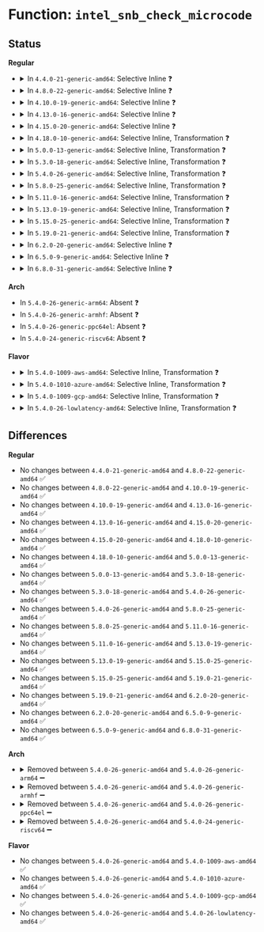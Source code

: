 # Function: <code>intel_snb_check_microcode</code>

## Status
<b>Regular</b>
<ul>
<li>
<details>
<summary>In <code>4.4.0-21-generic-amd64</code>: Selective Inline ❓</summary>

```c
void intel_snb_check_microcode()
```

```json
{
  "name": "intel_snb_check_microcode",
  "collision_type": "Unique Static",
  "inline_type": "Selective",
  "funcs": [
    {
      "addr": 18446744071578892544,
      "name": "intel_snb_check_microcode",
      "external": false,
      "loc": "arch/x86/events/intel/core.c:3086",
      "file": "arch/x86/events/intel/core.c",
      "inline": "not declared, inlined",
      "caller_inline": [],
      "caller_func": [
        "arch/x86/events/intel/core.c:intel_sandybridge_quirk"
      ]
    }
  ],
  "symbols": [
    {
      "addr": 18446744071578892544,
      "name": "intel_snb_check_microcode",
      "section": ".text",
      "bind": "STB_LOCAL",
      "size": 257
    }
  ]
}
```
</details>
</li>
<li>
<details>
<summary>In <code>4.8.0-22-generic-amd64</code>: Selective Inline ❓</summary>

```c
void intel_snb_check_microcode()
```

```json
{
  "name": "intel_snb_check_microcode",
  "collision_type": "Unique Static",
  "inline_type": "Selective",
  "funcs": [
    {
      "addr": 18446744071578892976,
      "name": "intel_snb_check_microcode",
      "external": false,
      "loc": "arch/x86/events/intel/core.c:3367",
      "file": "arch/x86/events/intel/core.c",
      "inline": "not declared, inlined",
      "caller_inline": [],
      "caller_func": [
        "arch/x86/events/intel/core.c:intel_sandybridge_quirk"
      ]
    }
  ],
  "symbols": [
    {
      "addr": 18446744071578892976,
      "name": "intel_snb_check_microcode",
      "section": ".text",
      "bind": "STB_LOCAL",
      "size": 239
    }
  ]
}
```
</details>
</li>
<li>
<details>
<summary>In <code>4.10.0-19-generic-amd64</code>: Selective Inline ❓</summary>

```c
void intel_snb_check_microcode()
```

```json
{
  "name": "intel_snb_check_microcode",
  "collision_type": "Unique Static",
  "inline_type": "Selective",
  "funcs": [
    {
      "addr": 18446744071578893184,
      "name": "intel_snb_check_microcode",
      "external": false,
      "loc": "arch/x86/events/intel/core.c:3387",
      "file": "arch/x86/events/intel/core.c",
      "inline": "not declared, inlined",
      "caller_inline": [],
      "caller_func": [
        "arch/x86/events/intel/core.c:intel_sandybridge_quirk"
      ]
    }
  ],
  "symbols": [
    {
      "addr": 18446744071578893184,
      "name": "intel_snb_check_microcode",
      "section": ".text",
      "bind": "STB_LOCAL",
      "size": 244
    }
  ]
}
```
</details>
</li>
<li>
<details>
<summary>In <code>4.13.0-16-generic-amd64</code>: Selective Inline ❓</summary>

```c
void intel_snb_check_microcode()
```

```json
{
  "name": "intel_snb_check_microcode",
  "collision_type": "Unique Static",
  "inline_type": "Selective",
  "funcs": [
    {
      "addr": 18446744071578892624,
      "name": "intel_snb_check_microcode",
      "external": false,
      "loc": "arch/x86/events/intel/core.c:3553",
      "file": "arch/x86/events/intel/core.c",
      "inline": "not declared, inlined",
      "caller_inline": [],
      "caller_func": [
        "arch/x86/events/intel/core.c:intel_sandybridge_quirk"
      ]
    }
  ],
  "symbols": [
    {
      "addr": 18446744071578892624,
      "name": "intel_snb_check_microcode",
      "section": ".text",
      "bind": "STB_LOCAL",
      "size": 229
    }
  ]
}
```
</details>
</li>
<li>
<details>
<summary>In <code>4.15.0-20-generic-amd64</code>: Selective Inline ❓</summary>

```c
void intel_snb_check_microcode()
```

```json
{
  "name": "intel_snb_check_microcode",
  "collision_type": "Unique Static",
  "inline_type": "Selective",
  "funcs": [
    {
      "addr": 18446744071578893776,
      "name": "intel_snb_check_microcode",
      "external": false,
      "loc": "arch/x86/events/intel/core.c:3571",
      "file": "arch/x86/events/intel/core.c",
      "inline": "not declared, inlined",
      "caller_inline": [],
      "caller_func": [
        "arch/x86/events/intel/core.c:intel_sandybridge_quirk"
      ]
    }
  ],
  "symbols": [
    {
      "addr": 18446744071578893776,
      "name": "intel_snb_check_microcode",
      "section": ".text",
      "bind": "STB_LOCAL",
      "size": 210
    }
  ]
}
```
</details>
</li>
<li>
<details>
<summary>In <code>4.18.0-10-generic-amd64</code>: Selective Inline, Transformation ❓</summary>

```c
void intel_snb_check_microcode()
```

```json
{
  "name": "intel_snb_check_microcode",
  "collision_type": "Unique Static",
  "inline_type": "Selective",
  "funcs": [
    {
      "addr": 0,
      "name": "intel_snb_check_microcode",
      "external": false,
      "loc": "arch/x86/events/intel/core.c:3596",
      "file": "arch/x86/events/intel/core.c",
      "inline": "not declared, inlined",
      "caller_inline": [],
      "caller_func": [
        "arch/x86/events/intel/core.c:intel_sandybridge_quirk"
      ]
    }
  ],
  "symbols": [
    {
      "addr": 18446744071578895616,
      "name": "intel_snb_check_microcode",
      "section": ".text",
      "bind": "STB_LOCAL",
      "size": 166
    },
    {
      "addr": 18446744071578900375,
      "name": "intel_snb_check_microcode.cold.23",
      "section": ".text",
      "bind": "STB_LOCAL",
      "size": 53
    }
  ]
}
```
</details>
</li>
<li>
<details>
<summary>In <code>5.0.0-13-generic-amd64</code>: Selective Inline, Transformation ❓</summary>

```c
void intel_snb_check_microcode()
```

```json
{
  "name": "intel_snb_check_microcode",
  "collision_type": "Unique Static",
  "inline_type": "Selective",
  "funcs": [
    {
      "addr": 18446744071578901602,
      "name": "intel_snb_check_microcode",
      "external": false,
      "loc": "arch/x86/events/intel/core.c:3842",
      "file": "arch/x86/events/intel/core.c",
      "inline": "not declared, inlined",
      "caller_inline": [],
      "caller_func": [
        "arch/x86/events/intel/core.c:intel_sandybridge_quirk"
      ]
    }
  ],
  "symbols": [
    {
      "addr": 18446744071578894752,
      "name": "intel_snb_check_microcode",
      "section": ".text",
      "bind": "STB_LOCAL",
      "size": 166
    },
    {
      "addr": 18446744071578901602,
      "name": "intel_snb_check_microcode.cold.29",
      "section": ".text",
      "bind": "STB_LOCAL",
      "size": 53
    }
  ]
}
```
</details>
</li>
<li>
<details>
<summary>In <code>5.3.0-18-generic-amd64</code>: Selective Inline, Transformation ❓</summary>

```c
void intel_snb_check_microcode()
```

```json
{
  "name": "intel_snb_check_microcode",
  "collision_type": "Unique Static",
  "inline_type": "Selective",
  "funcs": [
    {
      "addr": 18446744071578903855,
      "name": "intel_snb_check_microcode",
      "external": false,
      "loc": "arch/x86/events/intel/core.c:4024",
      "file": "arch/x86/events/intel/core.c",
      "inline": "not declared, inlined",
      "caller_inline": [],
      "caller_func": [
        "arch/x86/events/intel/core.c:intel_sandybridge_quirk"
      ]
    }
  ],
  "symbols": [
    {
      "addr": 18446744071578896768,
      "name": "intel_snb_check_microcode",
      "section": ".text",
      "bind": "STB_LOCAL",
      "size": 49
    },
    {
      "addr": 18446744071578903855,
      "name": "intel_snb_check_microcode.cold",
      "section": ".text",
      "bind": "STB_LOCAL",
      "size": 53
    }
  ]
}
```
</details>
</li>
<li>
<details>
<summary>In <code>5.4.0-26-generic-amd64</code>: Selective Inline, Transformation ❓</summary>

```c
void intel_snb_check_microcode()
```

```json
{
  "name": "intel_snb_check_microcode",
  "collision_type": "Unique Static",
  "inline_type": "Selective",
  "funcs": [
    {
      "addr": 18446744071578905455,
      "name": "intel_snb_check_microcode",
      "external": false,
      "loc": "arch/x86/events/intel/core.c:4042",
      "file": "arch/x86/events/intel/core.c",
      "inline": "not declared, inlined",
      "caller_inline": [],
      "caller_func": [
        "arch/x86/events/intel/core.c:intel_sandybridge_quirk"
      ]
    }
  ],
  "symbols": [
    {
      "addr": 18446744071578897840,
      "name": "intel_snb_check_microcode",
      "section": ".text",
      "bind": "STB_LOCAL",
      "size": 49
    },
    {
      "addr": 18446744071578905455,
      "name": "intel_snb_check_microcode.cold",
      "section": ".text",
      "bind": "STB_LOCAL",
      "size": 53
    }
  ]
}
```
</details>
</li>
<li>
<details>
<summary>In <code>5.8.0-25-generic-amd64</code>: Selective Inline, Transformation ❓</summary>

```c
void intel_snb_check_microcode()
```

```json
{
  "name": "intel_snb_check_microcode",
  "collision_type": "Unique Static",
  "inline_type": "Selective",
  "funcs": [
    {
      "addr": 18446744071578910504,
      "name": "intel_snb_check_microcode",
      "external": false,
      "loc": "arch/x86/events/intel/core.c:4080",
      "file": "arch/x86/events/intel/core.c",
      "inline": "not declared, inlined",
      "caller_inline": [],
      "caller_func": [
        "arch/x86/events/intel/core.c:intel_sandybridge_quirk"
      ]
    }
  ],
  "symbols": [
    {
      "addr": 18446744071578901600,
      "name": "intel_snb_check_microcode",
      "section": ".text",
      "bind": "STB_LOCAL",
      "size": 49
    },
    {
      "addr": 18446744071578910504,
      "name": "intel_snb_check_microcode.cold",
      "section": ".text",
      "bind": "STB_LOCAL",
      "size": 53
    }
  ]
}
```
</details>
</li>
<li>
<details>
<summary>In <code>5.11.0-16-generic-amd64</code>: Selective Inline, Transformation ❓</summary>

```c
void intel_snb_check_microcode()
```

```json
{
  "name": "intel_snb_check_microcode",
  "collision_type": "Unique Static",
  "inline_type": "Selective",
  "funcs": [
    {
      "addr": 18446744071591240325,
      "name": "intel_snb_check_microcode",
      "external": false,
      "loc": "arch/x86/events/intel/core.c:4447",
      "file": "arch/x86/events/intel/core.c",
      "inline": "not declared, inlined",
      "caller_inline": [],
      "caller_func": [
        "arch/x86/events/intel/core.c:intel_sandybridge_quirk"
      ]
    }
  ],
  "symbols": [
    {
      "addr": 18446744071578897168,
      "name": "intel_snb_check_microcode",
      "section": ".text",
      "bind": "STB_LOCAL",
      "size": 49
    },
    {
      "addr": 18446744071591240325,
      "name": "intel_snb_check_microcode.cold",
      "section": ".text",
      "bind": "STB_LOCAL",
      "size": 53
    }
  ]
}
```
</details>
</li>
<li>
<details>
<summary>In <code>5.13.0-19-generic-amd64</code>: Selective Inline, Transformation ❓</summary>

```c
void intel_snb_check_microcode()
```

```json
{
  "name": "intel_snb_check_microcode",
  "collision_type": "Unique Static",
  "inline_type": "Selective",
  "funcs": [
    {
      "addr": 18446744071591183648,
      "name": "intel_snb_check_microcode",
      "external": false,
      "loc": "arch/x86/events/intel/core.c:4734",
      "file": "arch/x86/events/intel/core.c",
      "inline": "not declared, inlined",
      "caller_inline": [],
      "caller_func": [
        "arch/x86/events/intel/core.c:intel_sandybridge_quirk"
      ]
    }
  ],
  "symbols": [
    {
      "addr": 18446744071578899776,
      "name": "intel_snb_check_microcode",
      "section": ".text",
      "bind": "STB_LOCAL",
      "size": 49
    },
    {
      "addr": 18446744071591183648,
      "name": "intel_snb_check_microcode.cold",
      "section": ".text",
      "bind": "STB_LOCAL",
      "size": 53
    }
  ]
}
```
</details>
</li>
<li>
<details>
<summary>In <code>5.15.0-25-generic-amd64</code>: Selective Inline, Transformation ❓</summary>

```c
void intel_snb_check_microcode()
```

```json
{
  "name": "intel_snb_check_microcode",
  "collision_type": "Unique Static",
  "inline_type": "Selective",
  "funcs": [
    {
      "addr": 18446744071592040993,
      "name": "intel_snb_check_microcode",
      "external": false,
      "loc": "arch/x86/events/intel/core.c:4754",
      "file": "arch/x86/events/intel/core.c",
      "inline": "not declared, inlined",
      "caller_inline": [],
      "caller_func": [
        "arch/x86/events/intel/core.c:intel_sandybridge_quirk"
      ]
    }
  ],
  "symbols": [
    {
      "addr": 18446744071578901248,
      "name": "intel_snb_check_microcode",
      "section": ".text",
      "bind": "STB_LOCAL",
      "size": 49
    },
    {
      "addr": 18446744071592040993,
      "name": "intel_snb_check_microcode.cold",
      "section": ".text",
      "bind": "STB_LOCAL",
      "size": 53
    }
  ]
}
```
</details>
</li>
<li>
<details>
<summary>In <code>5.19.0-21-generic-amd64</code>: Selective Inline, Transformation ❓</summary>

```c
void intel_snb_check_microcode()
```

```json
{
  "name": "intel_snb_check_microcode",
  "collision_type": "Unique Static",
  "inline_type": "Selective",
  "funcs": [
    {
      "addr": 18446744071593807327,
      "name": "intel_snb_check_microcode",
      "external": false,
      "loc": "arch/x86/events/intel/core.c:4824",
      "file": "arch/x86/events/intel/core.c",
      "inline": "not declared, inlined",
      "caller_inline": [],
      "caller_func": [
        "arch/x86/events/intel/core.c:intel_sandybridge_quirk"
      ]
    }
  ],
  "symbols": [
    {
      "addr": 18446744071578906400,
      "name": "intel_snb_check_microcode",
      "section": ".text",
      "bind": "STB_LOCAL",
      "size": 61
    },
    {
      "addr": 18446744071593807327,
      "name": "intel_snb_check_microcode.cold",
      "section": ".text",
      "bind": "STB_LOCAL",
      "size": 53
    }
  ]
}
```
</details>
</li>
<li>
<details>
<summary>In <code>6.2.0-20-generic-amd64</code>: Selective Inline ❓</summary>

```c
void intel_snb_check_microcode()
```

```json
{
  "name": "intel_snb_check_microcode",
  "collision_type": "Unique Static",
  "inline_type": "Selective",
  "funcs": [
    {
      "addr": 18446744071578921104,
      "name": "intel_snb_check_microcode",
      "external": false,
      "loc": "arch/x86/events/intel/core.c:4950",
      "file": "arch/x86/events/intel/core.c",
      "inline": "not declared, inlined",
      "caller_inline": [],
      "caller_func": [
        "arch/x86/events/intel/core.c:intel_sandybridge_quirk"
      ]
    }
  ],
  "symbols": [
    {
      "addr": 18446744071578921104,
      "name": "intel_snb_check_microcode",
      "section": ".text",
      "bind": "STB_LOCAL",
      "size": 114
    }
  ]
}
```
</details>
</li>
<li>
<details>
<summary>In <code>6.5.0-9-generic-amd64</code>: Selective Inline ❓</summary>

```c
void intel_snb_check_microcode()
```

```json
{
  "name": "intel_snb_check_microcode",
  "collision_type": "Unique Static",
  "inline_type": "Selective",
  "funcs": [
    {
      "addr": 18446744071578918400,
      "name": "intel_snb_check_microcode",
      "external": false,
      "loc": "arch/x86/events/intel/core.c:5081",
      "file": "arch/x86/events/intel/core.c",
      "inline": "not declared, inlined",
      "caller_inline": [],
      "caller_func": [
        "arch/x86/events/intel/core.c:intel_sandybridge_quirk"
      ]
    }
  ],
  "symbols": [
    {
      "addr": 18446744071578918400,
      "name": "intel_snb_check_microcode",
      "section": ".text",
      "bind": "STB_LOCAL",
      "size": 113
    }
  ]
}
```
</details>
</li>
<li>
<details>
<summary>In <code>6.8.0-31-generic-amd64</code>: Selective Inline ❓</summary>

```c
void intel_snb_check_microcode()
```

```json
{
  "name": "intel_snb_check_microcode",
  "collision_type": "Unique Static",
  "inline_type": "Selective",
  "funcs": [
    {
      "addr": 18446744071578940928,
      "name": "intel_snb_check_microcode",
      "external": false,
      "loc": "arch/x86/events/intel/core.c:5245",
      "file": "arch/x86/events/intel/core.c",
      "inline": "not declared, inlined",
      "caller_inline": [],
      "caller_func": [
        "arch/x86/events/intel/core.c:intel_sandybridge_quirk"
      ]
    }
  ],
  "symbols": [
    {
      "addr": 18446744071578940928,
      "name": "intel_snb_check_microcode",
      "section": ".text",
      "bind": "STB_LOCAL",
      "size": 113
    }
  ]
}
```
</details>
</li>
</ul>
<b>Arch</b>
<ul>
<li>
In <code>5.4.0-26-generic-arm64</code>: Absent ❓
</li>
<li>
In <code>5.4.0-26-generic-armhf</code>: Absent ❓
</li>
<li>
In <code>5.4.0-26-generic-ppc64el</code>: Absent ❓
</li>
<li>
In <code>5.4.0-24-generic-riscv64</code>: Absent ❓
</li>
</ul>
<b>Flavor</b>
<ul>
<li>
<details>
<summary>In <code>5.4.0-1009-aws-amd64</code>: Selective Inline, Transformation ❓</summary>

```c
void intel_snb_check_microcode()
```

```json
{
  "name": "intel_snb_check_microcode",
  "collision_type": "Unique Static",
  "inline_type": "Selective",
  "funcs": [
    {
      "addr": 18446744071578905455,
      "name": "intel_snb_check_microcode",
      "external": false,
      "loc": "arch/x86/events/intel/core.c:4042",
      "file": "arch/x86/events/intel/core.c",
      "inline": "not declared, inlined",
      "caller_inline": [],
      "caller_func": [
        "arch/x86/events/intel/core.c:intel_sandybridge_quirk"
      ]
    }
  ],
  "symbols": [
    {
      "addr": 18446744071578897840,
      "name": "intel_snb_check_microcode",
      "section": ".text",
      "bind": "STB_LOCAL",
      "size": 49
    },
    {
      "addr": 18446744071578905455,
      "name": "intel_snb_check_microcode.cold",
      "section": ".text",
      "bind": "STB_LOCAL",
      "size": 53
    }
  ]
}
```
</details>
</li>
<li>
<details>
<summary>In <code>5.4.0-1010-azure-amd64</code>: Selective Inline, Transformation ❓</summary>

```c
void intel_snb_check_microcode()
```

```json
{
  "name": "intel_snb_check_microcode",
  "collision_type": "Unique Static",
  "inline_type": "Selective",
  "funcs": [
    {
      "addr": 18446744071578900686,
      "name": "intel_snb_check_microcode",
      "external": false,
      "loc": "arch/x86/events/intel/core.c:4042",
      "file": "arch/x86/events/intel/core.c",
      "inline": "not declared, inlined",
      "caller_inline": [],
      "caller_func": [
        "arch/x86/events/intel/core.c:intel_sandybridge_quirk"
      ]
    }
  ],
  "symbols": [
    {
      "addr": 18446744071578891696,
      "name": "intel_snb_check_microcode",
      "section": ".text",
      "bind": "STB_LOCAL",
      "size": 49
    },
    {
      "addr": 18446744071578900686,
      "name": "intel_snb_check_microcode.cold",
      "section": ".text",
      "bind": "STB_LOCAL",
      "size": 53
    }
  ]
}
```
</details>
</li>
<li>
<details>
<summary>In <code>5.4.0-1009-gcp-amd64</code>: Selective Inline, Transformation ❓</summary>

```c
void intel_snb_check_microcode()
```

```json
{
  "name": "intel_snb_check_microcode",
  "collision_type": "Unique Static",
  "inline_type": "Selective",
  "funcs": [
    {
      "addr": 18446744071578905391,
      "name": "intel_snb_check_microcode",
      "external": false,
      "loc": "arch/x86/events/intel/core.c:4042",
      "file": "arch/x86/events/intel/core.c",
      "inline": "not declared, inlined",
      "caller_inline": [],
      "caller_func": [
        "arch/x86/events/intel/core.c:intel_sandybridge_quirk"
      ]
    }
  ],
  "symbols": [
    {
      "addr": 18446744071578897776,
      "name": "intel_snb_check_microcode",
      "section": ".text",
      "bind": "STB_LOCAL",
      "size": 49
    },
    {
      "addr": 18446744071578905391,
      "name": "intel_snb_check_microcode.cold",
      "section": ".text",
      "bind": "STB_LOCAL",
      "size": 53
    }
  ]
}
```
</details>
</li>
<li>
<details>
<summary>In <code>5.4.0-26-lowlatency-amd64</code>: Selective Inline, Transformation ❓</summary>

```c
void intel_snb_check_microcode()
```

```json
{
  "name": "intel_snb_check_microcode",
  "collision_type": "Unique Static",
  "inline_type": "Selective",
  "funcs": [
    {
      "addr": 18446744071578905855,
      "name": "intel_snb_check_microcode",
      "external": false,
      "loc": "arch/x86/events/intel/core.c:4042",
      "file": "arch/x86/events/intel/core.c",
      "inline": "not declared, inlined",
      "caller_inline": [],
      "caller_func": [
        "arch/x86/events/intel/core.c:intel_sandybridge_quirk"
      ]
    }
  ],
  "symbols": [
    {
      "addr": 18446744071578898336,
      "name": "intel_snb_check_microcode",
      "section": ".text",
      "bind": "STB_LOCAL",
      "size": 49
    },
    {
      "addr": 18446744071578905855,
      "name": "intel_snb_check_microcode.cold",
      "section": ".text",
      "bind": "STB_LOCAL",
      "size": 53
    }
  ]
}
```
</details>
</li>
</ul>

## Differences
<b>Regular</b>
<ul>
<li>
No changes between <code>4.4.0-21-generic-amd64</code> and <code>4.8.0-22-generic-amd64</code> ✅
</li>
<li>
No changes between <code>4.8.0-22-generic-amd64</code> and <code>4.10.0-19-generic-amd64</code> ✅
</li>
<li>
No changes between <code>4.10.0-19-generic-amd64</code> and <code>4.13.0-16-generic-amd64</code> ✅
</li>
<li>
No changes between <code>4.13.0-16-generic-amd64</code> and <code>4.15.0-20-generic-amd64</code> ✅
</li>
<li>
No changes between <code>4.15.0-20-generic-amd64</code> and <code>4.18.0-10-generic-amd64</code> ✅
</li>
<li>
No changes between <code>4.18.0-10-generic-amd64</code> and <code>5.0.0-13-generic-amd64</code> ✅
</li>
<li>
No changes between <code>5.0.0-13-generic-amd64</code> and <code>5.3.0-18-generic-amd64</code> ✅
</li>
<li>
No changes between <code>5.3.0-18-generic-amd64</code> and <code>5.4.0-26-generic-amd64</code> ✅
</li>
<li>
No changes between <code>5.4.0-26-generic-amd64</code> and <code>5.8.0-25-generic-amd64</code> ✅
</li>
<li>
No changes between <code>5.8.0-25-generic-amd64</code> and <code>5.11.0-16-generic-amd64</code> ✅
</li>
<li>
No changes between <code>5.11.0-16-generic-amd64</code> and <code>5.13.0-19-generic-amd64</code> ✅
</li>
<li>
No changes between <code>5.13.0-19-generic-amd64</code> and <code>5.15.0-25-generic-amd64</code> ✅
</li>
<li>
No changes between <code>5.15.0-25-generic-amd64</code> and <code>5.19.0-21-generic-amd64</code> ✅
</li>
<li>
No changes between <code>5.19.0-21-generic-amd64</code> and <code>6.2.0-20-generic-amd64</code> ✅
</li>
<li>
No changes between <code>6.2.0-20-generic-amd64</code> and <code>6.5.0-9-generic-amd64</code> ✅
</li>
<li>
No changes between <code>6.5.0-9-generic-amd64</code> and <code>6.8.0-31-generic-amd64</code> ✅
</li>
</ul>
<b>Arch</b>
<ul>
<li>
<details>
<summary>Removed between <code>5.4.0-26-generic-amd64</code> and <code>5.4.0-26-generic-arm64</code> ➖</summary>

```c
void intel_snb_check_microcode()
```
</details>
</li>
<li>
<details>
<summary>Removed between <code>5.4.0-26-generic-amd64</code> and <code>5.4.0-26-generic-armhf</code> ➖</summary>

```c
void intel_snb_check_microcode()
```
</details>
</li>
<li>
<details>
<summary>Removed between <code>5.4.0-26-generic-amd64</code> and <code>5.4.0-26-generic-ppc64el</code> ➖</summary>

```c
void intel_snb_check_microcode()
```
</details>
</li>
<li>
<details>
<summary>Removed between <code>5.4.0-26-generic-amd64</code> and <code>5.4.0-24-generic-riscv64</code> ➖</summary>

```c
void intel_snb_check_microcode()
```
</details>
</li>
</ul>
<b>Flavor</b>
<ul>
<li>
No changes between <code>5.4.0-26-generic-amd64</code> and <code>5.4.0-1009-aws-amd64</code> ✅
</li>
<li>
No changes between <code>5.4.0-26-generic-amd64</code> and <code>5.4.0-1010-azure-amd64</code> ✅
</li>
<li>
No changes between <code>5.4.0-26-generic-amd64</code> and <code>5.4.0-1009-gcp-amd64</code> ✅
</li>
<li>
No changes between <code>5.4.0-26-generic-amd64</code> and <code>5.4.0-26-lowlatency-amd64</code> ✅
</li>
</ul>
